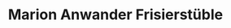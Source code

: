 ---
title: "Marion Anwander Frisierstüble"
url: /boos/marion-anwander-frisierstueble/
shop: Friseur
---